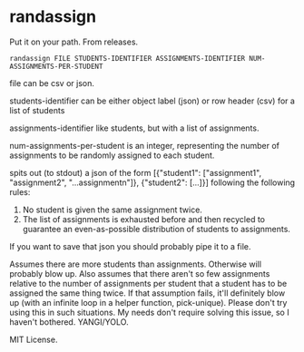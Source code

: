 # randassign

Put it on your path. From releases. 

```
randassign FILE STUDENTS-IDENTIFIER ASSIGNMENTS-IDENTIFIER NUM-ASSIGNMENTS-PER-STUDENT
```

file can be csv or json. 

students-identifier can be either object label (json) or row header (csv) for a list of students

assignments-identifier like students, but with a list of assignments. 

num-assignments-per-student is an integer, representing the number of assignments to be randomly assigned to each student. 

spits out (to stdout) a json of the form [{"student1": ["assignment1", "assignment2", "...assignmentn"]}, {"student2": [...]}] following the following rules: 

1.  No student is given the same assignment twice.
2.  The list of assignments is exhausted before and then recycled to guarantee an even-as-possible distribution of students to assignments. 

If you want to save that json you should probably pipe it to a file.

Assumes there are more students than assignments.  Otherwise will probably blow up. Also assumes that there aren't so few assignments relative to the number of assignments per student that a student has to be assigned the same thing twice.  If that assumption fails, it'll definitely blow up (with an infinite loop in a helper function, pick-unique). Please don't try using this in such situations.  My needs don't require solving this issue, so I haven't bothered. YANGI/YOLO.

MIT License.  
